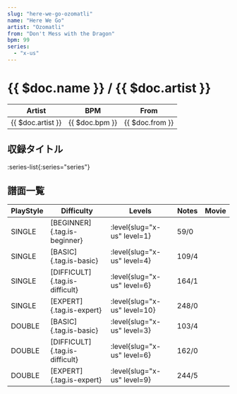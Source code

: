 ```yaml
---
slug: "here-we-go-ozomatli"
name: "Here We Go"
artist: "Ozomatli"
from: "Don't Mess with the Dragon"
bpm: 99
series:
  - "x-us"
---
```


# {{ $doc.name }} / {{ $doc.artist }}

|Artist|BPM|From|
|------|---|----|
|{{ $doc.artist }}|{{ $doc.bpm }}|{{ $doc.from }}|

## 収録タイトル

:series-list{:series="series"}

## 譜面一覧

|PlayStyle|Difficulty|Levels|Notes|Movie|
|---------|----------|------|-----|-----|
|SINGLE|[BEGINNER]{.tag.is-beginner}|<div class="field is-grouped is-grouped-multiline"> :level{slug="x-us" level=1}</div>|59/0||
|SINGLE|[BASIC]{.tag.is-basic}|<div class="field is-grouped is-grouped-multiline"> :level{slug="x-us" level=4}</div>|109/4||
|SINGLE|[DIFFICULT]{.tag.is-difficult}|<div class="field is-grouped is-grouped-multiline"> :level{slug="x-us" level=6}</div>|164/1||
|SINGLE|[EXPERT]{.tag.is-expert}|<div class="field is-grouped is-grouped-multiline"> :level{slug="x-us" level=10}</div>|248/0||
|DOUBLE|[BASIC]{.tag.is-basic}|<div class="field is-grouped is-grouped-multiline"> :level{slug="x-us" level=3}</div>|103/4||
|DOUBLE|[DIFFICULT]{.tag.is-difficult}|<div class="field is-grouped is-grouped-multiline"> :level{slug="x-us" level=6}</div>|162/0||
|DOUBLE|[EXPERT]{.tag.is-expert}|<div class="field is-grouped is-grouped-multiline"> :level{slug="x-us" level=9}</div>|244/5||
